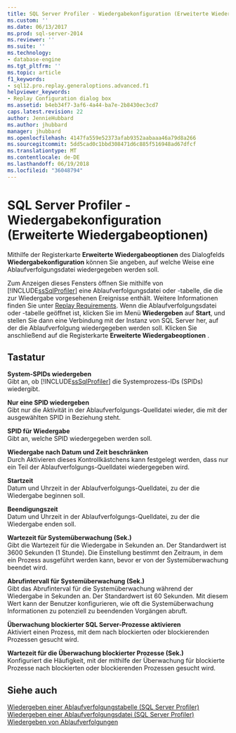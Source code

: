 ```yaml
---
title: SQL Server Profiler - Wiedergabekonfiguration (Erweiterte Wiedergabeoptionen) | Microsoft Docs
ms.custom: ''
ms.date: 06/13/2017
ms.prod: sql-server-2014
ms.reviewer: ''
ms.suite: ''
ms.technology:
- database-engine
ms.tgt_pltfrm: ''
ms.topic: article
f1_keywords:
- sql12.pro.replay.generaloptions.advanced.f1
helpviewer_keywords:
- Replay Configuration dialog box
ms.assetid: b4eb34f7-3af6-4a44-ba7e-2b8430ec3cd7
caps.latest.revision: 22
author: JennieHubbard
ms.author: jhubbard
manager: jhubbard
ms.openlocfilehash: 4147fa559e52373afab9352aabaaa46a79d8a266
ms.sourcegitcommit: 5dd5cad0c1bbd308471d6c885f516948ad67dfcf
ms.translationtype: MT
ms.contentlocale: de-DE
ms.lasthandoff: 06/19/2018
ms.locfileid: "36048794"
---
```

# <a name="sql-server-profiler---replay-configuration-advanced-replay-options"></a>SQL Server Profiler - Wiedergabekonfiguration (Erweiterte Wiedergabeoptionen)
  Mithilfe der Registerkarte **Erweiterte Wiedergabeoptionen** des Dialogfelds **Wiedergabekonfiguration** können Sie angeben, auf welche Weise eine Ablaufverfolgungsdatei wiedergegeben werden soll.  
  
 Zum Anzeigen dieses Fensters öffnen Sie mithilfe von [!INCLUDE[ssSqlProfiler](../includes/sssqlprofiler-md.md)] eine Ablaufverfolgungsdatei oder -tabelle, die die zur Wiedergabe vorgesehenen Ereignisse enthält. Weitere Informationen finden Sie unter [Replay Requirements](../tools/sql-server-profiler/replay-requirements.md). Wenn die Ablaufverfolgungsdatei oder -tabelle geöffnet ist, klicken Sie im Menü **Wiedergeben** auf **Start**, und stellen Sie dann eine Verbindung mit der Instanz von SQL Server her, auf der die Ablaufverfolgung wiedergegeben werden soll. Klicken Sie anschließend auf die Registerkarte **Erweiterte Wiedergabeoptionen** .  
  
## <a name="options"></a>Tastatur  
 **System-SPIDs wiedergeben**  
 Gibt an, ob [!INCLUDE[ssSqlProfiler](../includes/sssqlprofiler-md.md)] die Systemprozess-IDs (SPIDs) wiedergibt.  
  
 **Nur eine SPID wiedergeben**  
 Gibt nur die Aktivität in der Ablaufverfolgungs-Quelldatei wieder, die mit der ausgewählten SPID in Beziehung steht.  
  
 **SPID für Wiedergabe**  
 Gibt an, welche SPID wiedergegeben werden soll.  
  
 **Wiedergabe nach Datum und Zeit beschränken**  
 Durch Aktivieren dieses Kontrollkästchens kann festgelegt werden, dass nur ein Teil der Ablaufverfolgungs-Quelldatei wiedergegeben wird.  
  
 **Startzeit**  
 Datum und Uhrzeit in der Ablaufverfolgungs-Quelldatei, zu der die Wiedergabe beginnen soll.  
  
 **Beendigungszeit**  
 Datum und Uhrzeit in der Ablaufverfolgungs-Quelldatei, zu der die Wiedergabe enden soll.  
  
 **Wartezeit für Systemüberwachung (Sek.)**  
 Gibt die Wartezeit für die Wiedergabe in Sekunden an. Der Standardwert ist 3600 Sekunden (1 Stunde). Die Einstellung bestimmt den Zeitraum, in dem ein Prozess ausgeführt werden kann, bevor er von der Systemüberwachung beendet wird.  
  
 **Abrufintervall für Systemüberwachung (Sek.)**  
 Gibt das Abrufinterval für die Systemüberwachung während der Wiedergabe in Sekunden an. Der Standardwert ist 60 Sekunden. Mit diesem Wert kann der Benutzer konfigurieren, wie oft die Systemüberwachung Informationen zu potenziell zu beendenden Vorgängen abruft.  
  
 **Überwachung blockierter SQL Server-Prozesse aktivieren**  
 Aktiviert einen Prozess, mit dem nach blockierten oder blockierenden Prozessen gesucht wird.  
  
 **Wartezeit für die Überwachung blockierter Prozesse (Sek.)**  
 Konfiguriert die Häufigkeit, mit der mithilfe der Überwachung für blockierte Prozesse nach blockierten oder blockierenden Prozessen gesucht wird.  
  
## <a name="see-also"></a>Siehe auch  
 [Wiedergeben einer Ablaufverfolgungstabelle &#40;SQL Server Profiler&#41;](../tools/sql-server-profiler/replay-a-trace-table-sql-server-profiler.md)   
 [Wiedergeben einer Ablaufverfolgungsdatei &#40;SQL Server Profiler&#41;](../tools/sql-server-profiler/replay-a-trace-file-sql-server-profiler.md)   
 [Wiedergeben von Ablaufverfolgungen](../tools/sql-server-profiler/replay-traces.md)  
  
  